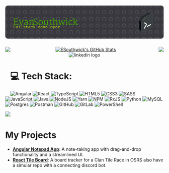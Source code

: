   ![Header](./github-header.png)
###

<div align="center">
  <img align="left" height="150"     src="https://media2.giphy.com/media/v1.Y2lkPTc5MGI3NjExaTJkYXg1d3JqdHJ0ZDdtbGtjZHl0Y2ljdnJmejU5dWlncGV3OWRuNCZlcD12MV9pbnRlcm5hbF9naWZfYnlfaWQmY3Q9Zw/OsItQTbcxuIyQ/giphy.gif"/>
   <a href="https://awesome-github-stats.azurewebsites.net/index.html??cardType=github&theme=github-dark&preferLogin=false">    <img  alt="ESouthwick's GitHub Stats" src="https://awesome-github-stats.azurewebsites.net/user-stats/ESouthwick?cardType=github&theme=github-dark&preferLogin=false" />  </a>
   <img height="150" align="right" src="https://media2.giphy.com/media/v1.Y2lkPTc5MGI3NjExaTJkYXg1d3JqdHJ0ZDdtbGtjZHl0Y2ljdnJmejU5dWlncGV3OWRuNCZlcD12MV9pbnRlcm5hbF9naWZfYnlfaWQmY3Q9Zw/OsItQTbcxuIyQ/giphy.gif"/>
</div>

<div align="center">
  <img href="https://www.linkedin.com/in/evan-southwick-85940316b/" src="https://img.shields.io/static/v1?message=LinkedIn&logo=linkedin&label=&color=0077B5&logoColor=white&labelColor=&style=for-the-badge" height="35" alt="linkedin logo"  />
</div>

# 💻 Tech Stack: 
![Angular](https://img.shields.io/badge/angular-%23DD0031.svg?style=for-the-badge&logo=angular&logoColor=white) 
![React](https://img.shields.io/badge/react-%2320232a.svg?style=for-the-badge&logo=react&logoColor=%2361DAFB) 
![TypeScript](https://img.shields.io/badge/typescript-%23007ACC.svg?style=for-the-badge&logo=typescript&logoColor=white)
![HTML5](https://img.shields.io/badge/html5-%23E34F26.svg?style=for-the-badge&logo=html5&logoColor=white) 
![CSS3](https://img.shields.io/badge/css3-%231572B6.svg?style=for-the-badge&logo=css3&logoColor=white) 
![SASS](https://img.shields.io/badge/SASS-hotpink.svg?style=for-the-badge&logo=SASS&logoColor=white) 
![JavaScript](https://img.shields.io/badge/javascript-%23323330.svg?style=for-the-badge&logo=javascript&logoColor=%23F7DF1E) 
![Java](https://img.shields.io/badge/java-%23ED8B00.svg?style=for-the-badge&logo=openjdk&logoColor=white) 
![NodeJS](https://img.shields.io/badge/node.js-6DA55F?style=for-the-badge&logo=node.js&logoColor=white) 
![Yarn](https://img.shields.io/badge/yarn-%232C8EBB.svg?style=for-the-badge&logo=yarn&logoColor=white) 
![NPM](https://img.shields.io/badge/NPM-%23CB3837.svg?style=for-the-badge&logo=npm&logoColor=white) 
![RxJS](https://img.shields.io/badge/rxjs-%23B7178C.svg?style=for-the-badge&logo=reactivex&logoColor=white) 
![Python](https://img.shields.io/badge/python-3670A0?style=for-the-badge&logo=python&logoColor=ffdd54) 
![MySQL](https://img.shields.io/badge/mysql-4479A1.svg?style=for-the-badge&logo=mysql&logoColor=white) 
![Postgres](https://img.shields.io/badge/postgres-%23316192.svg?style=for-the-badge&logo=postgresql&logoColor=white) 
![Postman](https://img.shields.io/badge/Postman-FF6C37?style=for-the-badge&logo=postman&logoColor=white)
![GitHub](https://img.shields.io/badge/github-%23121011.svg?style=for-the-badge&logo=github&logoColor=white) 
![GitLab](https://img.shields.io/badge/gitlab-%23181717.svg?style=for-the-badge&logo=gitlab&logoColor=white) 
![PowerShell](https://img.shields.io/badge/PowerShell-%235391FE.svg?style=for-the-badge&logo=powershell&logoColor=white)


![](https://github-readme-stats.vercel.app/api/top-langs/?username=ESouthwick&theme=dark&hide_border=true&include_all_commits=true&count_private=false&layout=compact)

# My Projects
- **[Angular Notepad App](https://github.com/ESouthwick/notepad)**: A note-taking app with drag-and-drop functionality and a streamlined UI.
- **[React Tile Board](https://github.com/ESouthwick/TileBoard)**: A board tracker for a Clan Tile Race in OSRS also have a simular repo with a connecting discord bot.



###
